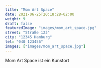 ```yaml
---
title: "Mom Art Space"
date: 2021-06-25T20:18:28+02:00
weight: 9
draft: false
featuredImage: "images/mom_art_space.jpg"
street: "Straße 123"
city: "12345 Hamburg"
tel: "040 123456"
images: ["images/mom_art_space.jpg"]
---
```


Mom Art Space ist ein Kunstort
